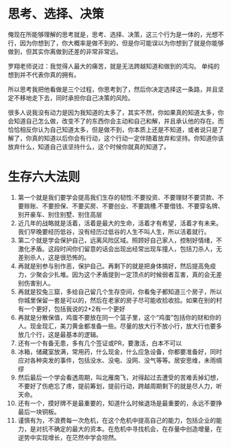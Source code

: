 # 思考、选择、决策

俺现在所能够理解的思考就是，思考、选择、决策，这三个行为是一体的，光想不行，因为你想到了，你大概率是做不到的，但是你可能误以为你想到了就是你能够做到，但其实你离做到还差的非常非常远。

罗翔老师说过：我觉得人最大的痛苦，就是无法跨越知道和做到的鸿沟。 单纯的想到并不代表你真的拥有。

所以思考我把他看做是三个过程，你思考到了，然后你决定选择这一条路，并且坚定不移地走下去，同时承担你自己决策的风险。

很多人说我没有动力是因为我知道的太多了，其实不然，你如果真的知道太多，你会知道自己怎么做，改变不了的东西你会主动和自己和解，并且承认他的存在。而恰恰相反你认为自己知道太多，但是做不到，你本质上还是不知道，或者说只是了解了，你真的知道以后你会有行动，这个行动一定伴随着放弃和坚持。你知道你该放弃什么，知道自己该坚持什么，这个时候你就真的知道了。

# 生存六大法则

1. 第一个就是我们要学会提高我们生存的韧性:不要投资、不要理财不要贷款、不要赊账、不要担保、不要买房、不要创业、不要跳槽.不要借钱、不要穿名牌、别开豪车、别住别墅、别住高层
2. 近几年的战略就是活着，活着是最大的生命，活着才有希望，活着才有未来。我们早晚要经历低谷，没有经历过低谷的人生不叫人生，所以活着就行。
3. 第二个就是学会保护自己，远离风险区域。照顾好自己家人，控制好情绪，不激化矛盾。这段时间你们留意的话会出现出经常出现车撞人，包括刀杀人，无差别杀人，这是很恐怖的。
4. 再就是别参与别作恶，保护自己。再剩下的就是把身体搞好，然后提高免疫力，少聚会少扎堆。因为这个矛盾提到一定顶点的时候弱者互害，真的会无差别伤害别人。
5. 再就是狡兔三窟，多给自己留几个生存空间，你看兔子都知道三个房子，所以你城里保留一套是可以的，然后在老家的房子尽可能收拾收拾。如果在别的村有一个更好，包括我说的2+2有一个更好
6. 再就是分散保值，鸡蛋不要放在同一个篮子里，这个“鸡蛋”包括你的财和你的人。现金现汇，美刀黄金都准备一些。尽量的放大行不放小行，放大行也要多放几个行，这是最基本的逻辑。
7. 还有一个有备无患，多有几个签证或PR，要激活，白本不可以
8. 冰箱，储藏室放满，常用药，什么现金，什么应急设备，你都要准备好，同时应对各种突发的事件，包括没水、没电、没网、没气等等。居安思维，未雨绸缪
9. 然后最后一个学会看透周期，叫北雁南飞，对得起过去遭受的苦难丢掉幻想，不要好了伤疤忘了疼，提前筹划，提前行动，跨越周期剩下的就是尽人力，听天命。
10. 还有一个，摸好牌不是最重要的，知道什么时候退场是最重要的，永远不要挣最后一块铜板。
11. 谨慎有为，不浪费每一次危机，在这个危机中提高自己的能力，包括企业的能力，是对抗不确定的最大的资本。在危机中寻找机会，在存量中创造增量，在逆势中实现增长，在茫然中学会坦然。
